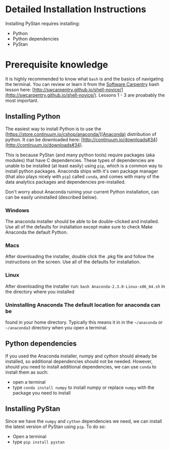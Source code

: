 # Detailed Installation Instructions

Installing PyStan requires installing:

- Python
- Python dependencies
- PyStan

# Prerequisite knowledge

It is highly recommended to know what `bash` is and the basics of
navigating the terminal.  You can review or learn it from the
[Software Carpentry](http://software-carpentry.org/) bash lesson here:
[http://swcarpentry.github.io/shell-novice/](http://swcarpentry.github.io/shell-novice/).
Lessons 1 - 3 are proabably the most important.

## Installing Python

The easiest way to install Python is to use the
[https://store.continuum.io/cshop/anaconda/](Anaconda) distribution of
python.  It can be downloaded here:
[http://continuum.io/downloads#34](http://continuum.io/downloads#34).

This is because PyStan (and many python tools) require packages (aka
modules) that have C dependencies.  These types of dependencies are
unable to be installed (at least easily) using `pip`, which is a
common way to install python packages.  Anaconda ships with it's own
package manager (that also plays nicely with `pip`) called `conda`,
and comes with many of the data analytics packages and dependencies
pre-installed.

Don't worry about Anaconda ruining your current Python installation,
can can be easily uninstalled (described below).

### Windows

The anaconda installer should be able to be double-clicked and
installed.  Use all of the defaults for installation except make sure
to check Make Anaconda the default Python.

### Macs

After downloading the installer, double click the .pkg file and follow
the instructions on the screen.  Use all of the defaults for
installation.

### Linux

After downloading the installer run: `bash
Anaconda-2.3.0-Linux-x86_64.sh` in the directory where you installed

### Uninstalling Anaconda The default location for anaconda can be
found in your home directory.  Typically this means it in in the
`~/anaconda` or `~/anaconda3` directory when you open a terminal.

## Python dependencies

If you used the Anaconda installer, numpy and cython should already be
installed, so additional dependencies should not be needed.  However,
should you need to install additional dependencies, we can use `conda`
to install them as such:

- open a terminal
- type `conda install numpy` to install numpy or replace `numpy` with
the package you need to install


## Installing PyStan

Since we have the `numpy` and `cython` dependencies we need, we can
install the latest version of PyStan using `pip`.  To do so:

- Open a terminal
- type `pip install pystan`
